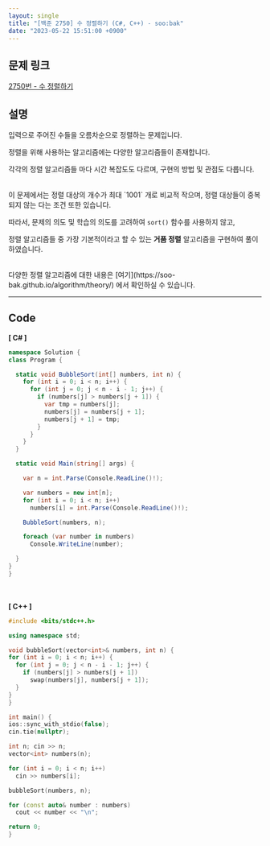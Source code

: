 ```yaml
---
layout: single
title: "[백준 2750] 수 정렬하기 (C#, C++) - soo:bak"
date: "2023-05-22 15:51:00 +0900"
---
```


## 문제 링크
  [2750번 - 수 정렬하기](https://www.acmicpc.net/problem/2750)

## 설명
입력으로 주어진 수들을 오름차순으로 정렬하는 문제입니다. <br>

정렬을 위해 사용하는 알고리즘에는 다양한 알고리즘들이 존재합니다. <br>

각각의 정렬 알고리즘들 마다 시간 복잡도도 다르며, 구현의 방법 및 관점도 다릅니다. <br>

<br>
이 문제에서는 정렬 대상의 개수가 최대 `1001` 개로 비교적 작으며, 정렬 대상들이 중복되지 않는 다는 조건 또한 있습니다. <br>

따라서, 문제의 의도 및 학습의 의도를 고려하여 `sort()` 함수를 사용하지 않고,<br>

정렬 알고리즘들 중 가장 기본적이라고 할 수 있는 <b>거품 정렬</b> 알고리즘을 구현하여 풀이하였습니다. <br>

<br>
다양한 정렬 알고리즘에 대한 내용은 [여기](https://soo-bak.github.io/algorithm/theory/) 에서 확인하실 수 있습니다. <br>

- - -

## Code
<b>[ C# ] </b>
<br>

  ```c#
namespace Solution {
  class Program {

    static void BubbleSort(int[] numbers, int n) {
      for (int i = 0; i < n; i++) {
        for (int j = 0; j < n - i - 1; j++) {
          if (numbers[j] > numbers[j + 1]) {
            var tmp = numbers[j];
            numbers[j] = numbers[j + 1];
            numbers[j + 1] = tmp;
          }
        }
      }
    }

    static void Main(string[] args) {

      var n = int.Parse(Console.ReadLine()!);

      var numbers = new int[n];
      for (int i = 0; i < n; i++)
        numbers[i] = int.Parse(Console.ReadLine()!);

      BubbleSort(numbers, n);

      foreach (var number in numbers)
        Console.WriteLine(number);

    }
  }
}
  ```
<br><br>
<b>[ C++ ] </b>
<br>

  ```c++
#include <bits/stdc++.h>

using namespace std;

void bubbleSort(vector<int>& numbers, int n) {
  for (int i = 0; i < n; i++) {
    for (int j = 0; j < n - i - 1; j++) {
      if (numbers[j] > numbers[j + 1])
        swap(numbers[j], numbers[j + 1]);
    }
  }
}

int main() {
  ios::sync_with_stdio(false);
  cin.tie(nullptr);

  int n; cin >> n;
  vector<int> numbers(n);

  for (int i = 0; i < n; i++)
    cin >> numbers[i];

  bubbleSort(numbers, n);

  for (const auto& number : numbers)
    cout << number << "\n";

  return 0;
}
  ```
